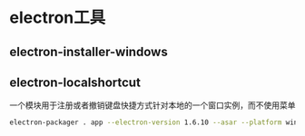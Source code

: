 # electron工具

## electron-installer-windows

## electron-localshortcut

一个模块用于注册或者撤销键盘快捷方式针对本地的一个窗口实例，而不使用菜单

```sh
electron-packager . app --electron-version 1.6.10 --asar --platform win32 --arch x64 --out C:/Users/Administrator/Desktop/dist
```

